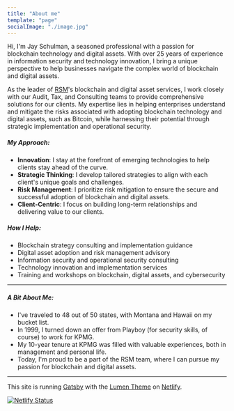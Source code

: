 ```yaml
---
title: "About me"
template: "page"
socialImage: "./image.jpg"
---
```


Hi, I'm Jay Schulman, a seasoned professional with a passion for blockchain technology and digital assets. With over 25 years of experience in information security and technology innovation, I bring a unique perspective to help businesses navigate the complex world of blockchain and digital assets.

As the leader of [RSM](https://www.rsmus.com/blockchain)'s blockchain and digital asset services, I work closely with our Audit, Tax, and Consulting teams to provide comprehensive solutions for our clients. My expertise lies in helping enterprises understand and mitigate the risks associated with adopting blockchain technology and digital assets, such as Bitcoin, while harnessing their potential through strategic implementation and operational security.

##### My Approach:

* **Innovation**: I stay at the forefront of emerging technologies to help clients stay ahead of the curve.
* **Strategic Thinking**: I develop tailored strategies to align with each client's unique goals and challenges.
* **Risk Management**: I prioritize risk mitigation to ensure the secure and successful adoption of blockchain and digital assets.
* **Client-Centric**: I focus on building long-term relationships and delivering value to our clients.

##### How I Help:

* Blockchain strategy consulting and implementation guidance
* Digital asset adoption and risk management advisory
* Information security and operational security consulting
* Technology innovation and implementation services
* Training and workshops on blockchain, digital assets, and cybersecurity

---------------------------

##### A Bit About Me:

* I've traveled to 48 out of 50 states, with Montana and Hawaii on my bucket list.
* In 1999, I turned down an offer from Playboy (for security skills, of course) to work for KPMG.
* My 10-year tenure at KPMG was filled with valuable experiences, both in management and personal life.
* Today, I'm proud to be a part of the RSM team, where I can pursue my passion for blockchain and digital assets.

---------------------------

This site is running [Gatsby](https://www.gatsbyjs.com/) with the [Lumen Theme](https://github.com/naro143/gatsby-lumen-theme) on [Netlify](www.netlify.com).

[![Netlify Status](https://api.netlify.com/api/v1/badges/847e0970-3414-4e2e-8f3d-f0dda628d529/deploy-status)](https://app.netlify.com/sites/focused-hawking-dc709d/deploys)
